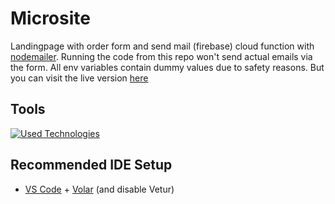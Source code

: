 # Microsite

Landingpage with order form and send mail (firebase) cloud function with [nodemailer](https://github.com/nodemailer/nodemailer/). Running the code from this repo won't send actual emails via the form. All env variables contain dummy values due to safety reasons. But you can visit the live version [here](https://www.rolandleser.com)

## Tools
[![Used Technologies](https://skillicons.dev/icons?i=vue,vite,js,html,css,firebase,express,nodejs)](https://skillicons.dev)

## Recommended IDE Setup

- [VS Code](https://code.visualstudio.com/) + [Volar](https://marketplace.visualstudio.com/items?itemName=Vue.volar) (and disable Vetur)
